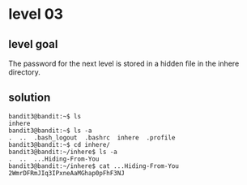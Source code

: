 # level 03

## level goal

The password for the next level is stored in a hidden file in the inhere directory.

## solution

```shell
bandit3@bandit:~$ ls
inhere
bandit3@bandit:~$ ls -a
.  ..  .bash_logout  .bashrc  inhere  .profile
bandit3@bandit:~$ cd inhere/
bandit3@bandit:~/inhere$ ls -a
.  ..  ...Hiding-From-You
bandit3@bandit:~/inhere$ cat ...Hiding-From-You 
2WmrDFRmJIq3IPxneAaMGhap0pFhF3NJ
```
